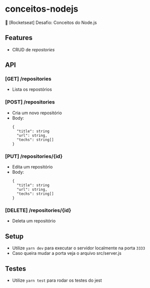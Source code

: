 # conceitos-nodejs
:rocket: [Rocketseat] Desafio: Conceitos do Node.js

## Features
- CRUD de _repostories_

## API

### [GET] /repositories
- Lista os repostórios

### [POST] /repositories
- Cria um novo repositório
- Body:
  ```
  {
    "title": string
    "url": string,
    "techs": string[]
  }
   ```
   
### [PUT] /repositories/{id}
- Edita um repositório
- Body:
  ```
  {
    "title": string
    "url": string,
    "techs": string[]
  }
  ```

### [DELETE] /repositories/{id}
- Deleta um repositório


## Setup
- Utilize `yarn dev` para executar o servidor localmente na porta `3333`
- Caso queira mudar a porta veja o arquivo src/server.js

## Testes
- Utilize `yarn test` para rodar os testes do jest
